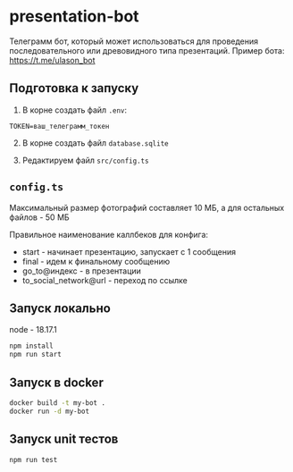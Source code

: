 # presentation-bot

Телеграмм бот, который может использоваться для проведения последовательного или древовидного типа презентаций. Пример бота: https://t.me/ulason_bot

## Подготовка к запуску
1. В корне создать файл `.env`:
```
TOKEN=ваш_телеграмм_токен
```

2. В корне создать файл `database.sqlite`

3. Редактируем файл `src/config.ts`

## `config.ts`

Максимальный размер фотографий составляет 10 МБ, а для остальных файлов - 50 МБ

Правильное наименование каллбеков для конфига:
- start - начинает презентацию, запускает с 1 сообщения
- final - идем к финальному сообщению 
- go_to@индекс - в презентации
- to_social_network@url - переход по ссылке

## Запуск локально

node - 18.17.1

```bash
npm install
npm run start
```

## Запуск в docker

```bash
docker build -t my-bot .
docker run -d my-bot
```

## Запуск unit тестов

```bash
npm run test
```